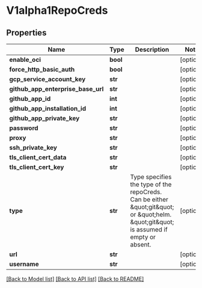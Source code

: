 # V1alpha1RepoCreds

## Properties
Name | Type | Description | Notes
------------ | ------------- | ------------- | -------------
**enable_oci** | **bool** |  | [optional] 
**force_http_basic_auth** | **bool** |  | [optional] 
**gcp_service_account_key** | **str** |  | [optional] 
**github_app_enterprise_base_url** | **str** |  | [optional] 
**github_app_id** | **int** |  | [optional] 
**github_app_installation_id** | **int** |  | [optional] 
**github_app_private_key** | **str** |  | [optional] 
**password** | **str** |  | [optional] 
**proxy** | **str** |  | [optional] 
**ssh_private_key** | **str** |  | [optional] 
**tls_client_cert_data** | **str** |  | [optional] 
**tls_client_cert_key** | **str** |  | [optional] 
**type** | **str** | Type specifies the type of the repoCreds. Can be either \&quot;git\&quot; or \&quot;helm. \&quot;git\&quot; is assumed if empty or absent. | [optional] 
**url** | **str** |  | [optional] 
**username** | **str** |  | [optional] 

[[Back to Model list]](../README.md#documentation-for-models) [[Back to API list]](../README.md#documentation-for-api-endpoints) [[Back to README]](../README.md)


